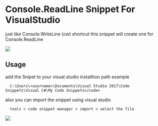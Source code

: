# Console.ReadLine Snippet For VisualStudio

just like Console.WriteLine (cw) shortcut this snippet will create one for  Console.ReadLine

<img src="https://i.imgur.com/ySHFeB9.gif">


## Usage

add the Snipet to your visual studio installtion path 
example 

```
  C:\Users\<username>\Documents\Visual Studio 2017\Code Snippets\Visual C#\My Code Snippets</code>
```

also you can import the snippet using visual studio 

```
  tools > code snippet manager > import > select the file
```
<img src="https://i.imgur.com/q5EzJDi.png">  
